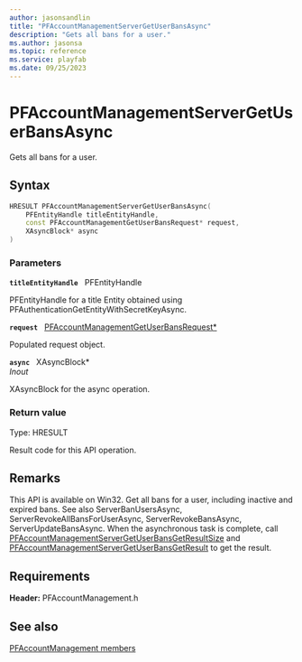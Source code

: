 ```yaml
---
author: jasonsandlin
title: "PFAccountManagementServerGetUserBansAsync"
description: "Gets all bans for a user."
ms.author: jasonsa
ms.topic: reference
ms.service: playfab
ms.date: 09/25/2023
---
```


# PFAccountManagementServerGetUserBansAsync  

Gets all bans for a user.  

## Syntax  
  
```cpp
HRESULT PFAccountManagementServerGetUserBansAsync(  
    PFEntityHandle titleEntityHandle,  
    const PFAccountManagementGetUserBansRequest* request,  
    XAsyncBlock* async  
)  
```  
  
### Parameters  
  
**`titleEntityHandle`** &nbsp; PFEntityHandle  
  
PFEntityHandle for a title Entity obtained using PFAuthenticationGetEntityWithSecretKeyAsync.  
  
**`request`** &nbsp; [PFAccountManagementGetUserBansRequest*](../../pfaccountmanagementtypes/structs/pfaccountmanagementgetuserbansrequest.md)  
  
Populated request object.  
  
**`async`** &nbsp; XAsyncBlock*  
*_Inout_*  
  
XAsyncBlock for the async operation.  
  
  
### Return value
Type: HRESULT
  
Result code for this API operation.
  
## Remarks  
  
This API is available on Win32. Get all bans for a user, including inactive and expired bans. See also ServerBanUsersAsync, ServerRevokeAllBansForUserAsync, ServerRevokeBansAsync, ServerUpdateBansAsync. When the asynchronous task is complete, call [PFAccountManagementServerGetUserBansGetResultSize](pfaccountmanagementservergetuserbansgetresultsize.md) and [PFAccountManagementServerGetUserBansGetResult](pfaccountmanagementservergetuserbansgetresult.md) to get the result.
  
## Requirements  
  
**Header:** PFAccountManagement.h
  
## See also  
[PFAccountManagement members](../pfaccountmanagement_members.md)  

  
  
